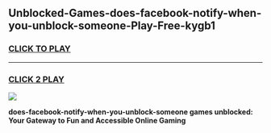 
## Unblocked-Games-does-facebook-notify-when-you-unblock-someone-Play-Free-kygb1
<h3>
<a href="https://premium76.site?title=does-facebook-notify-when-you-unblock-someone&ref=23A">CLICK TO PLAY</a></h3>
<hr>

<h3>
<a href="https://premium76.site?title=does-facebook-notify-when-you-unblock-someone&ref=23A">CLICK 2 PLAY</a>
  
</h3>

<a href="https://premium76.site?title=does-facebook-notify-when-you-unblock-someone&ref=23A"><img src="https://clearcache.store/games.png"></a>


**does-facebook-notify-when-you-unblock-someone games unblocked: Your Gateway to Fun and Accessible Online Gaming**
